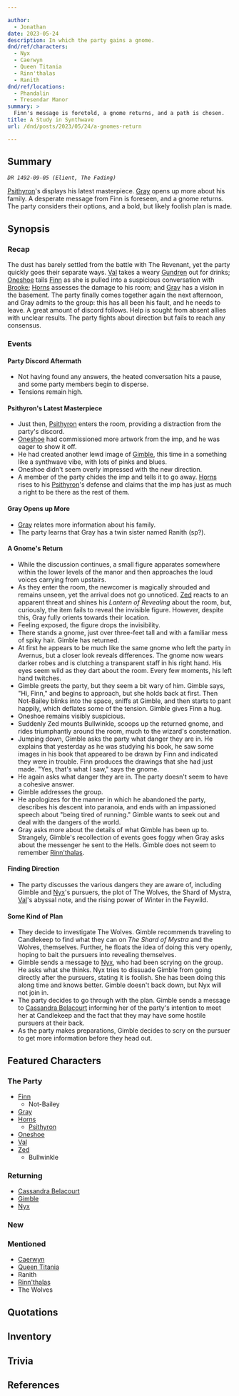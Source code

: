 ```yaml
---

author:
  - Jonathan
date: 2023-05-24
description: In which the party gains a gnome.
dnd/ref/characters:
  - Nyx
  - Caerwyn
  - Queen Titania
  - Rinn'thalas
  - Ranith
dnd/ref/locations:
  - Phandalin
  - Tresendar Manor
summary: >
  Finn's message is foretold, a gnome returns, and a path is chosen.
title: A Study in Synthwave
url: /dnd/posts/2023/05/24/a-gnomes-return

---
```


## Summary

_`DR 1492-09-05 (Elient, The Fading)`_

[Psithyron](/dnd/npcs/psithyron/)'s displays his latest masterpiece. [Gray](/dnd/characters/haeltin-var-astora/) opens up more about his family. A desperate message from Finn is foreseen, and a gnome returns. The party considers their options, and a bold, but likely foolish plan is made.

## Synopsis

### Recap

The dust has barely settled from the battle with The Revenant, yet the party quickly goes their separate ways. [Val](/dnd/characters/val/) takes a weary [Gundren](/dnd/npcs/gundren-rockseeker/) out for drinks; [Oneshoe](/dnd/characters/oneshoe/) tails [Finn](/dnd/characters/finn/) as she is pulled into a suspicious conversation with [Brooke](/dnd/npcs/brooke/); [Horns](/dnd/characters/horns/) assesses the damage to his room; and [Gray](/dnd/characters/haeltin-var-astora/) has a vision in the basement. The party finally comes together again the next afternoon, and Gray admits to the group: this has all been his fault, and he needs to leave. A great amount of discord follows. Help is sought from absent allies with unclear results. The party fights about direction but fails to reach any consensus.

### Events

#### Party Discord Aftermath

- Not having found any answers, the heated conversation hits a pause, and some party members begin to disperse.
- Tensions remain high.

#### Psithyron's Latest Masterpiece

- Just then, [Psithyron](/dnd/npcs/psithyron/) enters the room, providing a distraction from the party's discord.
- [Oneshoe](/dnd/characters/oneshoe/) had commissioned more artwork from the imp, and he was eager to show it off.
- He had created another lewd image of [Gimble](/dnd/characters/gimble-the-diviner/), this time in a something like a synthwave vibe, with lots of pinks and blues.
- Oneshoe didn't seem overly impressed with the new direction.
- A member of the party chides the imp and tells it to go away. [Horns](/dnd/characters/horns/) rises to his [Psithyron](/dnd/npcs/psithyron/)'s defense and claims that the imp has just as much a right to be there as the rest of them.

#### Gray Opens up More

- [Gray](/dnd/characters/haeltin-var-astora/) relates more information about his family.
- The party learns that Gray has a twin sister named Ranith (sp?).

#### A Gnome's Return

- While the discussion continues, a small figure apparates somewhere within the lower levels of the manor and then approaches the loud voices carrying from upstairs.
- As they enter the room, the newcomer is magically shrouded and remains unseen, yet the arrival does not go unnoticed. [Zed](/dnd/characters/zed/) reacts to an apparent threat and shines his *Lantern of Revealing* about the room, but, curiously, the item fails to reveal the invisible figure. However, despite this, Gray fully orients towards their location.
- Feeling exposed, the figure drops the invisibility. 
- There stands a gnome, just over three-feet tall and with a familiar mess of spiky hair. Gimble has returned.
- At first he appears to be much like the same gnome who left the party in Avernus, but a closer look reveals differences. The gnome now wears darker robes and is clutching a transparent staff in his right hand. His eyes seem wild as they dart about the room. Every few moments, his left hand twitches.
- Gimble greets the party, but they seem a bit wary of him. Gimble says, "Hi, Finn," and begins to approach, but she holds back at first. Then Not-Bailey blinks into the space, sniffs at Gimble, and then starts to pant happily, which deflates some of the tension. Gimble gives Finn a hug.
- Oneshoe remains visibly suspicious.
- Suddenly Zed mounts Bullwinkle, scoops up the returned gnome, and rides triumphantly around the room, much to the wizard's consternation.
- Jumping down, Gimble asks the party what danger they are in. He explains that yesterday as he was studying his book, he saw some images in his book that appeared to be drawn by Finn and indicated they were in trouble. Finn produces the drawings that she had just made. "Yes, that's what I saw," says the gnome.
- He again asks what danger they are in. The party doesn't seem to have a cohesive answer.
- Gimble addresses the group.
- He apologizes for the manner in which he abandoned the party, describes his descent into paranoia, and ends with an impassioned speech about "being tired of running." Gimble wants to seek out and deal with the dangers of the world.
- Gray asks more about the details of what Gimble has been up to. Strangely, Gimble's recollection of events goes foggy when Gray asks about the messenger he sent to the Hells. Gimble does not seem to remember [Rinn'thalas](/dnd/characters/rinnthalas-liadon/).
#### Finding Direction

- The party discusses the various dangers they are aware of, including Gimble and [Nyx](/dnd/npcs/nyx/)'s pursuers, the plot of The Wolves, the Shard of Mystra, [Val](/dnd/characters/val/)'s abyssal note, and the rising power of Winter in the Feywild.

#### Some Kind of Plan

- They decide to investigate The Wolves. Gimble recommends traveling to Candlekeep to find what they can on *The Shard of Mystra* and the Wolves, themselves. Further, he floats the idea of doing this very openly, hoping to bait the pursuers into revealing themselves.
- Gimble sends a message to [Nyx](/dnd/npcs/nyx/), who had been scrying on the group. He asks what she thinks. Nyx tries to dissuade Gimble from going directly after the pursuers, stating it is foolish. She has been doing this along time and knows better. Gimble doesn't back down, but Nyx will not join in.
- The party decides to go through with the plan. Gimble sends a message to [Cassandra Belacourt](/dnd/npcs/cassandra-belacourt/) informing her of the party's intention to meet her at Candlekeep and the fact that they may have some hostile pursuers at their back.
- As the party makes preparations, Gimble decides to scry on the pursuer to get more information before they head out.

## Featured Characters

### The Party

- [Finn](/dnd/characters/finn/)
    - Not-Bailey
- [Gray](/dnd/characters/haeltin-var-astora/)
- [Horns](/dnd/characters/horns/)
    - [Psithyron](/dnd/npcs/psithyron/)
- [Oneshoe](/dnd/characters/oneshoe/)
- [Val](/dnd/characters/val/)
- [Zed](/dnd/characters/zed/)
    - Bullwinkle

### Returning

- [Cassandra Belacourt](/dnd/npcs/cassandra-belacourt/)
- [Gimble](/dnd/characters/gimble-the-diviner/)
- [Nyx](/dnd/npcs/nyx/)

### New

### Mentioned

- [Caerwyn](/dnd/npcs/caerwyn-cadogan/) 
- [Queen Titania](/dnd/npcs/queen-titania/)
- Ranith
- [Rinn'thalas](/dnd/characters/rinnthalas-liadon/)
- The Wolves

## Quotations

## Inventory

## Trivia

## References
